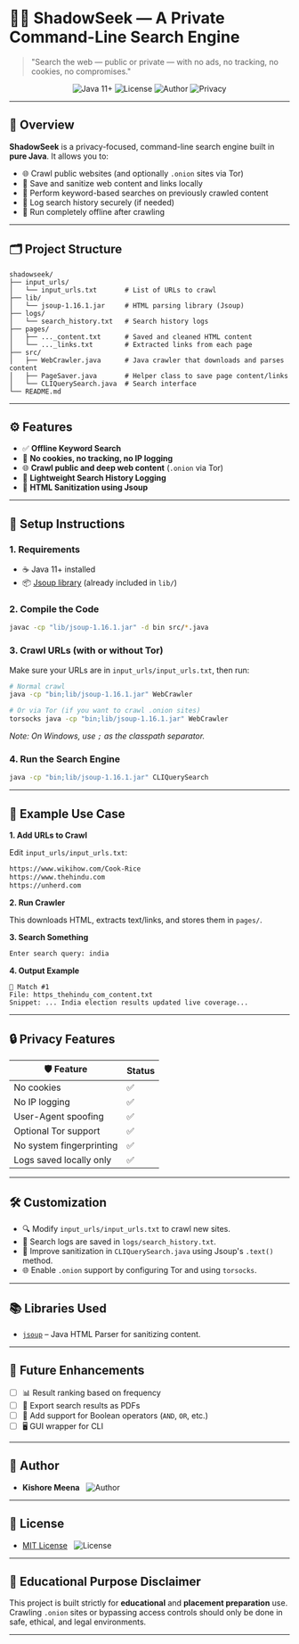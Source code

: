 # 🕵️‍♂️ ShadowSeek — A Private Command-Line Search Engine

> "Search the web — public or private — with no ads, no tracking, no cookies, no compromises."

<p align="center">
  <img src="https://img.shields.io/badge/Java-11%2B-blue?logo=java" alt="Java 11+">
  <img src="https://img.shields.io/badge/License-MIT-green.svg" alt="License">
  <img src="https://img.shields.io/badge/Author-Kishore%20Meena-orange" alt="Author">
  <img src="https://img.shields.io/badge/Privacy-First-black" alt="Privacy">
</p>

---

## 📌 Overview

**ShadowSeek** is a privacy-focused, command-line search engine built in **pure Java**. It allows you to:

- 🌐 Crawl public websites (and optionally `.onion` sites via Tor)
- 💾 Save and sanitize web content and links locally
- 🔎 Perform keyword-based searches on previously crawled content
- 📝 Log search history securely (if needed)
- 📴 Run completely offline after crawling

---

## 🗂️ Project Structure

```
shadowseek/
├── input_urls/
│   └── input_urls.txt       # List of URLs to crawl
├── lib/
│   └── jsoup-1.16.1.jar     # HTML parsing library (Jsoup)
├── logs/
│   └── search_history.txt   # Search history logs
├── pages/
│   ├── ..._content.txt      # Saved and cleaned HTML content
│   └── ..._links.txt        # Extracted links from each page
├── src/
│   ├── WebCrawler.java      # Java crawler that downloads and parses content
│   ├── PageSaver.java       # Helper class to save page content/links
│   └── CLIQuerySearch.java  # Search interface
└── README.md
```

---

## ⚙️ Features

- ✅ **Offline Keyword Search**
- 🔐 **No cookies, no tracking, no IP logging**
- 🌐 **Crawl public and deep web content** (`.onion` via Tor)
- 🧾 **Lightweight Search History Logging**
- 📄 **HTML Sanitization using Jsoup**

---

## 🚀 Setup Instructions

### 1. Requirements

- ☕ Java 11+ installed
- 📦 [Jsoup library](https://jsoup.org/download) (already included in `lib/`)

### 2. Compile the Code

```bash
javac -cp "lib/jsoup-1.16.1.jar" -d bin src/*.java
```

### 3. Crawl URLs (with or without Tor)

Make sure your URLs are in `input_urls/input_urls.txt`, then run:

```bash
# Normal crawl
java -cp "bin;lib/jsoup-1.16.1.jar" WebCrawler

# Or via Tor (if you want to crawl .onion sites)
torsocks java -cp "bin;lib/jsoup-1.16.1.jar" WebCrawler
```
*Note: On Windows, use `;` as the classpath separator.*

### 4. Run the Search Engine

```bash
java -cp "bin;lib/jsoup-1.16.1.jar" CLIQuerySearch
```

---

## 📘 Example Use Case

**1. Add URLs to Crawl**

Edit `input_urls/input_urls.txt`:

```txt
https://www.wikihow.com/Cook-Rice
https://www.thehindu.com
https://unherd.com
```

**2. Run Crawler**

This downloads HTML, extracts text/links, and stores them in `pages/`.

**3. Search Something**

```bash
Enter search query: india
```

**4. Output Example**

```
🔹 Match #1
File: https_thehindu_com_content.txt
Snippet: ... India election results updated live coverage...
```

---

## 🔒 Privacy Features

| 🛡️ Feature                | Status |
| ------------------------ | ------ |
| No cookies               | ✅      |
| No IP logging            | ✅      |
| User-Agent spoofing      | ✅      |
| Optional Tor support     | ✅      |
| No system fingerprinting | ✅      |
| Logs saved locally only  | ✅      |

---

## 🛠️ Customization

- 🔍 Modify `input_urls/input_urls.txt` to crawl new sites.
- 📝 Search logs are saved in `logs/search_history.txt`.
- 🧽 Improve sanitization in `CLIQuerySearch.java` using Jsoup's `.text()` method.
- 🌐 Enable `.onion` support by configuring Tor and using `torsocks`.

---

## 📚 Libraries Used

- [`jsoup`](https://jsoup.org) – Java HTML Parser for sanitizing content.

---

## 🧠 Future Enhancements

- [ ] 📊 Result ranking based on frequency
- [ ] 📝 Export search results as PDFs
- [ ] 🔗 Add support for Boolean operators (`AND`, `OR`, etc.)
- [ ] 🖥️ GUI wrapper for CLI

---

## 👤 Author

- **Kishore Meena** &nbsp; ![Author](https://img.shields.io/badge/Author-Kishore%20Meena-orange)

---

## 📄 License

- [MIT License](LICENSE) &nbsp; ![License](https://img.shields.io/badge/License-MIT-green.svg)

---

## 🤝 Educational Purpose Disclaimer

This project is built strictly for **educational** and **placement preparation** use. Crawling `.onion` sites or bypassing access controls should only be done in safe, ethical, and legal environments.

---
